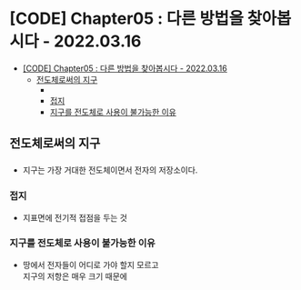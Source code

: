 # [CODE] Chapter05 : 다른 방법을 찾아봅시다 - 2022.03.16

<!-- TOC -->

- [[CODE] Chapter05 : 다른 방법을 찾아봅시다 - 2022.03.16](#code-chapter05--%EB%8B%A4%EB%A5%B8-%EB%B0%A9%EB%B2%95%EC%9D%84-%EC%B0%BE%EC%95%84%EB%B4%85%EC%8B%9C%EB%8B%A4---20220316)
  - [전도체로써의 지구](#%EC%A0%84%EB%8F%84%EC%B2%B4%EB%A1%9C%EC%8D%A8%EC%9D%98-%EC%A7%80%EA%B5%AC)
    - [](#)
    - [접지](#%EC%A0%91%EC%A7%80)
    - [지구를 전도체로 사용이 불가능한 이유](#%EC%A7%80%EA%B5%AC%EB%A5%BC-%EC%A0%84%EB%8F%84%EC%B2%B4%EB%A1%9C-%EC%82%AC%EC%9A%A9%EC%9D%B4-%EB%B6%88%EA%B0%80%EB%8A%A5%ED%95%9C-%EC%9D%B4%EC%9C%A0)

<!-- /TOC -->

## 전도체로써의 지구
###
- 지구는 가장 거대한 전도체이면서 전자의 저장소이다.

### 접지
- 지표면에 전기적 접점을 두는 것

### 지구를 전도체로 사용이 불가능한 이유
- 땅에서 전자들이 어디로 가야 할지 모르고  
  지구의 저항은 매우 크기 때문에
